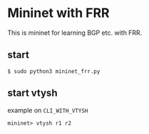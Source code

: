 # Mininet with FRR

This is mininet for learning BGP etc. with FRR.

## start

```commandline
$ sudo python3 mininet_frr.py 
```

## start vtysh

example on `CLI_WITH_VTYSH`

```commandline
mininet> vtysh r1 r2
```